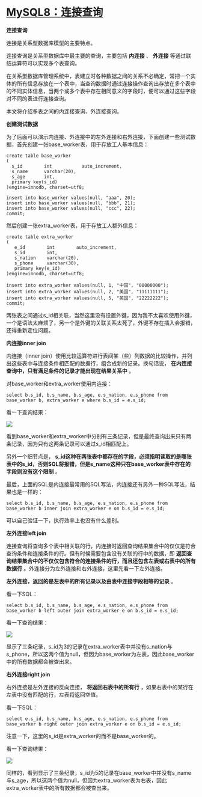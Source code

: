 # [MySQL8：连接查询][0]

**连接查询**

连接是关系型数据库模型的主要特点。

连接查询是关系型数据库中最主要的查询，主要包括 **内连接** 、 **外连接** 等通过联结运算符可以实现多个表查询。

在关系型数据库管理系统中，表建立时各种数据之间的关系不必确定，常把一个实体的所有信息存放在一个表中，当查询数据时通过连接操作查询出存放在多个表中的不同实体信息，当两个或多个表中存在相同意义的字段时，便可以通过这些字段对不同的表进行连接查询。

本文将介绍多表之间的内连接查询、外连接查询。

**创建测试数据**

为了后面可以演示内连接、外连接中的左外连接和右外连接，下面创建一些测试数据，首先创建一张base_worker表，用于存放工人基本信息：

 

    create table base_worker
    (
      s_id        int           auto_increment,
      s_name      varchar(20),
      s_age       int,
      primary key(s_id)
    )engine=innodb, charset=utf8;
    
    insert into base_worker values(null, "aaa", 20);
    insert into base_worker values(null, "bbb", 21);
    insert into base_worker values(null, "ccc", 22);
    commit;

然后创建一张extra_worker表，用于存放工人额外信息：

 

    create table extra_worker
    (
       e_id        int        auto_increment,
       s_id        int,
       s_nation    varchar(20),
       s_phone     varchar(30),
       primary key(e_id)
    )engine=innodb, charset=utf8;
    
    insert into extra_worker values(null, 1, "中国", "00000000");
    insert into extra_worker values(null, 2, "美国", "11111111");
    insert into extra_worker values(null, 5, "英国", "22222222");
    commit;

两张表之间通过s_id相关联，当然这里没有设置外键，因为我不太喜欢使用外键，一个是语法太麻烦了，另一个是外键的关联关系太死了，外键不存在插入会报错，还得重新定位问题。

**内连接inner join**

内连接（inner join）使用比较运算符进行表间某（些）列数据的比较操作，并列出这些表中与连接条件相匹配的数据行，组合成新的记录。换句话说， **在内连接查询中，只有满足条件的记录才能出现在结果关系中** 。

对base_worker和extra_worker使用内连接：

    select b.s_id, b.s_name, b.s_age, e.s_nation, e.s_phone from 
    base_worker b, extra_worker e where b.s_id = e.s_id;

看一下查询结果：

![][1]

看到base_worker和extra_worker中分别有三条记录，但是最终查询出来只有两条记录，因为只有这两条记录可以通过s_id相匹配上。

另外一个细节点是， **s_id这种在两张表中都存在的字段，必须指明读取的是哪张表中的s_id，否则SQL将报错，但是s_name这种只在base_worker表中存在的字段则没有这个限制** 。

最后，上面的SQL是内连接最常用的SQL写法，内连接还有另外一种SQL写法，结果也是一样的：

    select b.s_id, b.s_name, b.s_age, e.s_nation, e.s_phone from 
    base_worker b inner join extra_worker e on b.s_id = e.s_id;

可以自己验证一下，执行效率上也没有什么差别。

**左外连接left join**

连接查询将查询多个表中相关联的行，内连接时返回查询结果集合中的仅仅是符合查询条件和连接条件的行。但有时候需要包含没有关联的行中的数据，即 **返回查询结果集合中的不仅仅包含符合的连接条件的行，而且还包含左表或右表中的所有数据行** 。外连接分为左外连接和右外连接，这里先看一下左外连接。

**左外连接，返回的是左表中的所有记录以及由表中连接字段相等的记录** 。

看一下SQL：

    select b.s_id, b.s_name, b.s_age, e.s_nation, e.s_phone from
    base_worker b left outer join extra_worker e on b.s_id = e.s_id;

看一下查询结果：

![][2]

显示了三条纪录，s_id为3的记录在extra_worker表中并没有s_nation与s_phone，所以这两个值为null，但因为base_worker为左表，因此base_worker中的所有数据都会被查出来。

**右外连接right join**

右外连接是左外连接的反向连接， **将返回右表中的所有行** ，如果右表中的某行在左表中没有匹配的行，左表将返回空值。

看一下SQL：

    select e.s_id, b.s_name, b.s_age, e.s_nation, e.s_phone from
    base_worker b right outer join extra_worker e on b.s_id = e.s_id;

注意一下，这里的s_id是extra_worker的而不是base_worker的。

看一下查询结果：

![][3]

同样的，看到显示了三条纪录，s_id为5的记录在base_worker中并没有s_name与s_age，所以这两个值为null，但因为extra_worker表为右表，因此extra_worker表中的所有数据都会被查出来。

[0]: http://www.cnblogs.com/xrq730/p/5544157.html
[1]: http://images2015.cnblogs.com/blog/801753/201605/801753-20160530230954086-1192157378.png
[2]: http://images2015.cnblogs.com/blog/801753/201605/801753-20160530232029242-2001047454.png
[3]: http://images2015.cnblogs.com/blog/801753/201605/801753-20160530232458727-751821830.png